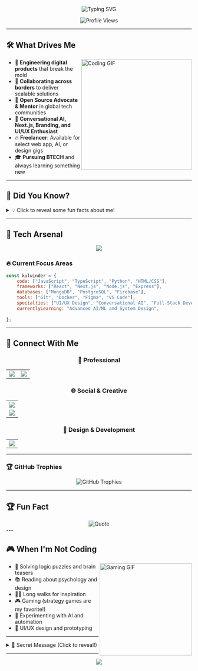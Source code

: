 
<!-- Animated Typing Effect -->
<p align="center">
  <img src="https://readme-typing-svg.herokuapp.com?font=Fira+Code&size=22&duration=3000&pause=1000&color=00FFFF&center=true&vCenter=true&multiline=true&width=600&height=100&lines=👾+Kulwinder+Kour+%7C+The+Code+Maverick;Crafting+digital+experiences%2C+leading+with+innovation;Coding+with+a+creative+spark!" alt="Typing SVG" />
</p>

<!-- Profile Views Counter -->
<p align="center">
  <img src="https://komarev.com/ghpvc/?username=kulwinderkour&color=00ffff&style=for-the-badge&label=PROFILE+VIEWS" alt="Profile Views" />
</p>

---

## 🛠️ What Drives Me

<img align="right" alt="Coding GIF" width="300" src="https://media.giphy.com/media/L1R1tvI9svkIWwpVYr/giphy.gif">

- 🚀 **Engineering digital products** that break the mold
- 🤝 **Collaborating across borders** to deliver scalable solutions
- 🌱 **Open Source Advocate & Mentor** in global tech communities
- 💬 **Conversational AI, Next.js, Branding, and UI/UX Enthusiast**
- 🔥 **Freelancer**: Available for select web app, AI, or design gigs
- 🎓 **Pursuing BTECH** and always learning something new

---

## 🎲 Did You Know?

<details>
<summary>💡 Click to reveal some fun facts about me!</summary>

- 🧠 I love solving brain-teasers and logic puzzles—challenge me anytime!
- 🏕️ My best ideas often come during long walks or late-night coding sprints
- 📚 I read about psychology, design, and AI to blend tech and humanity in my projects
- 🤖 I'm building my own productivity bot (DM if you want early access!)

</details>

---

## 🚀 Tech Arsenal

<p align="center">
  <img src="https://skillicons.dev/icons?i=js,ts,react,nextjs,nodejs,python,html,css,tailwind,figma,git,github,vscode,linux&theme=dark" />
</p>

### 🔥 Current Focus Areas
```javascript
const kulwinder = {
    code: ["JavaScript", "TypeScript", "Python", "HTML/CSS"],
    frameworks: ["React", "Next.js", "Node.js", "Express"],
    databases: ["MongoDB", "PostgreSQL", "Firebase"],
    tools: ["Git", "Docker", "Figma", "VS Code"],
    specialties: ["UI/UX Design", "Conversational AI", "Full-Stack Development"],
    currentlyLearning: "Advanced AI/ML and System Design",
    
};
```

---

## 🔗 Connect With Me

<div align="center">

### 💼 Professional
<table>
  <tr>
    <td><a href="https://linkedin.com/in/kulwinderkour"><img src="https://img.shields.io/badge/LinkedIn-0077B5?style=for-the-badge&logo=linkedin&logoColor=white" /></a></td>
    <td><a href="mailto:kkour8585@gmail.com"><img src="https://img.shields.io/badge/Gmail-D14836?style=for-the-badge&logo=gmail&logoColor=white" /></a></td>
  </tr>
</table>

### 🌐 Social & Creative
<table>
  <tr>
    <td><a href="https://twitter.com/kulwinder_kourr"><img src="https://img.shields.io/badge/Twitter-1DA1F2?style=for-the-badge&logo=twitter&logoColor=white" /></a></td>
  </tr>
  <tr>
    <td><a href="https://discord.com/users/kulwidnerkour"><img src="https://img.shields.io/badge/Discord-7289DA?style=for-the-badge&logo=discord&logoColor=white" /></a></td>
  </tr>
</table>

### 🎨 Design & Development
<table>
  <tr>
    <td><a href="https://github.com/kulwinderkour"><img src="https://img.shields.io/badge/GitHub-100000?style=for-the-badge&logo=github&logoColor=white" /></a></td>
  </tr>
</table>

</div>

---




### 🏆 GitHub Trophies
<div align="center">
  <img src="https://github-profile-trophy.vercel.app/?username=kulwinderkour&theme=tokyonight&no-frame=true&row=1&column=7" alt="GitHub Trophies" />
</div>



---

## 🏆 Fun Fact
<div align="center">
  <img src="https://quotes-github-readme.vercel.app/api?type=horizontal&theme=tokyonight&quote=Obsessed%20with%20building,%20mentoring%20and%20shipping%20digital%20magic!" alt="Quote" />
</div>
---

## 🎮 When I'm Not Coding

<img align="right" alt="Gaming GIF" width="250" src="https://media.giphy.com/media/26tn33aiTi1jkl6H6/giphy.gif">

- 🎯 Solving logic puzzles and brain teasers
- 📚 Reading about psychology and design
- 🚶‍♀️ Long walks for inspiration
- 🎮 Gaming (strategy games are my favorite!)
- 🤖 Experimenting with AI and automation
- 🎨 UI/UX design and prototyping

---

<!-- Easter Egg Section -->
<details>
<summary>🎉 Secret Message (Click to reveal!)</summary>
<br>

<div align="center">
  <img src="https://media.giphy.com/media/26u4cqiYI30juCOGY/giphy.gif" width="200">
  
  **Congratulations! You found the hidden section! 🎊**
  
  Thanks for scrolling so far! Drop me a DM collaboration!
  
  *P.S. - I love connecting with fellow developers who pay attention to details! 😉*
</div>

</details>

---

<div align="center">
  <img src="https://capsule-render.vercel.app/api?type=waving&color=gradient&customColorList=6,11,20&height=150&section=footer&text=Thanks%20for%20visiting!&fontSize=50&fontColor=fff&animation=twinkling&fontAlignY=75" />
</div>
